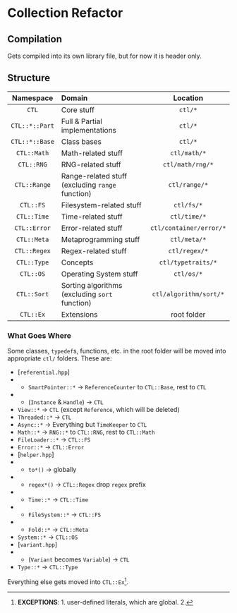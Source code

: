 # Collection Refactor

## Compilation

Gets compiled into its own library file, but for now it is header only.

## Structure
| Namespace | Domain | Location |
|:-:|:-|:-:|
| `CTL` | Core stuff | `ctl/*` |
| `CTL::*::Part` | Full & Partial implementations | `ctl/*` |
| `CTL::*::Base` | Class bases | `ctl/*` |
| `CTL::Math` | Math-related stuff | `ctl/math/*` |
| `CTL::RNG` | RNG-related stuff | `ctl/math/rng/*` |
| `CTL::Range` | Range-related stuff (excluding `range` function) | `ctl/range/*` |
| `CTL::FS` | Filesystem-related stuff | `ctl/fs/*` |
| `CTL::Time` | Time-related stuff | `ctl/time/*` |
| `CTL::Error` | Error-related stuff | `ctl/container/error/*` |
| `CTL::Meta` | Metaprogramming stuff | `ctl/meta/*` |
| `CTL::Regex` | Regex-related stuff | `ctl/regex/*` |
| `CTL::Type` | Concepts | `ctl/typetraits/*` |
| `CTL::OS` | Operating System stuff | `ctl/os/*` |
| `CTL::Sort` | Sorting algorithms (excluding `sort` function) | `ctl/algorithm/sort/*` |
| `CTL::Ex` | Extensions | root folder |

### What Goes Where

Some classes, `typedef`s, functions, etc.
in the root folder will be moved into appropriate `ctl/` folders.
These are:

- [`referential.hpp`]
- - `SmartPointer::*` -> `ReferenceCounter` to `CTL::Base`, rest to `CTL`
- - (`Instance` & `Handle`) -> `CTL`
- `View::*` -> `CTL` (except `Reference`, which will be deleted)
- `Threaded::*` -> `CTL`
- `Async::*` -> Everything but `TimeKeeper` to `CTL`
- `Math::*` -> `RNG::*` to `CTL::RNG`, rest to `CTL::Math`
- `FileLoader::*` -> `CTL::FS`
- `Error::*` -> `CTL::Error`
- [`helper.hpp`]
- - `to*()` -> globally
- - `regex*()` -> `CTL::Regex` drop `regex` prefix
- - `Time::*` -> `CTL::Time`
- - `FileSystem::*` -> `CTL::FS`
- - `Fold::*` -> `CTL::Meta`
- `System::*` -> `CTL::OS`
- [`variant.hpp`]
- - (`Variant` becomes `Variable`) -> `CTL`
- `Type::*` -> `CTL::Type`

Everything else gets moved into `CTL::Ex`[^1]. 

[^1]: **EXCEPTIONS**: 1. user-defined literals, which are global. 2. 
